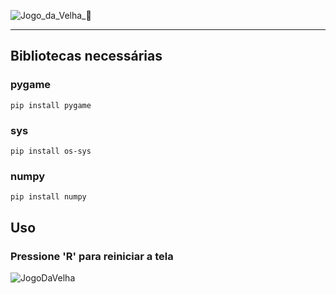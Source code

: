 ![Jogo_da_Velha_🐍](https://github.com/user-attachments/assets/93d01582-e5ae-4f63-a092-182e4168d567)

---

## Bibliotecas necessárias
### pygame 
`pip install pygame`
### sys 
`pip install os-sys`
### numpy 
`pip install numpy`

## Uso
### Pressione 'R' para reiniciar a tela

![JogoDaVelha](https://github.com/user-attachments/assets/e2ffb362-8b35-4170-990d-ffffc84b1021)
